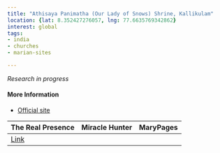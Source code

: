 ```yaml
---
title: "Athisaya Panimatha (Our Lady of Snows) Shrine, Kallikulam"
location: {lat: 8.352427276057, lng: 77.6635769342862}
interest: global
tags:
- india
- churches
- marian-sites

---
```



_Research in progress_

#### More Information

* [Official site](https://www.athisayapanimatha.com/)


| The Real Presence | Miracle Hunter | MaryPages |
| --- | --- | --- |
| [Link](http://www.therealpresence.org/eucharst/misc/BVM/128_KALLIKULAM_60x96.pdf) |  |  |





